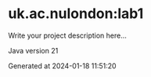 # uk.ac.nulondon:lab1

Write your project description here...

Java version 21

Generated at 2024-01-18 11:51:20
